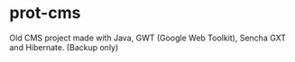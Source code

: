 # prot-cms
Old CMS project made with Java, GWT (Google Web Toolkit), Sencha GXT and Hibernate. (Backup only)
